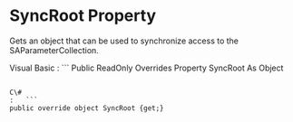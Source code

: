 <!-- loio3c1d61826c5f1014b5e79186186b3c77 -->

# SyncRoot Property

Gets an object that can be used to synchronize access to the SAParameterCollection.



Visual Basic
:   ```
Public ReadOnly Overrides Property SyncRoot As Object
```

C\#
:   ```
public override object SyncRoot {get;}
```


